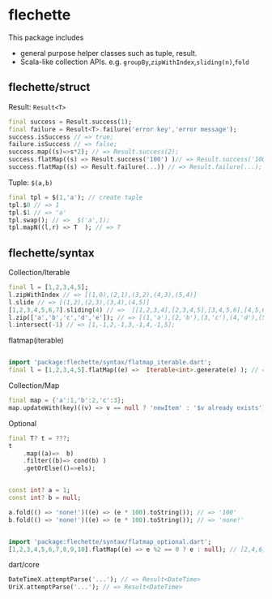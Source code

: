 # flechette

This package includes
- general purpose helper classes such as tuple, result.
- Scala-like collection APIs. e.g. `groupBy`,`zipWithIndex`,`sliding(n)`,`fold`

## flechette/struct

Result: `Result<T>`

```dart
final success = Result.success(1);
final failure = Result<T>.failure('error key','error message');
success.isSuccess // => true;
failure.isSuccess // => false;
success.map((s)=>s*2); // => Result.success(2);
success.flatMap((s) => Result.success('100') )// => Result.success('100');
success.flatMap((s) => Result.failure(...)) // => Result.failure(...);
```

Tuple: `$(a,b)` 

```dart
final tpl = $(1,'a'); // create tuple
tpl.$0 // => 1
tpl.$1 // => 'a'
tpl.swap(); // =>  $('a',1);
tpl.mapN((l,r) => T  ); // => T
```


## flechette/syntax

Collection/Iterable

```dart
final l = [1,2,3,4,5];
l.zipWithIndex // => [(1,0),(2,1),(3,2),(4,3),(5,4)]
l.slide // => [(1,2),(2,3),(3,4),(4,5)]
[1,2,3,4,5,6,7].sliding(4) // =>  [[1,2,3,4],[2,3,4,5],[3,4,5,6],[4,5,6,7]];
l.zip(['a','b','c','d','e']); // => [(1,'a'),(2,'b'),(3,'c'),(4,'d'),(5,'e')]
l.intersect(-1) // => [1,-1,2,-1,3,-1,4,-1,5];
```

flatmap(iterable)
```dart

import 'package:flechette/syntax/flatmap_iterable.dart';
final l = [1,2,3,4,5].flatMap((e) =>  Iterable<int>.generate(e) ); // => [0,0,1,0,1,2,...];
```


Collection/Map

```dart
final map = {'a':1,'b':2,'c':3};
map.updateWith(key)((v) => v == null ? 'newItem' : '$v already exists');
```

Optional

```dart
final T? t = ???;
t
    .map((a)=>  b)
    .filter((b)=> cond(b) )
    .getOrElse(()=>els);


const int? a = 1;
const int? b = null;

a.fold(() => 'none!')((e) => (e * 100).toString()); // => '100'
b.fold(() => 'none!')((e) => (e * 100).toString()); // => 'none!'
```

```dart

import 'package:flechette/syntax/flatmap_optional.dart';
[1,2,3,4,5,6,7,8,9,10].flatMap((e) => e %2 == 0 ? e : null); // [2,4,6,8,10];
```



dart/core

```dart
DateTimeX.attemptParse('...'); // => Result<DateTime>
UriX.attemptParse('...'); // => Result<DateTime>
```